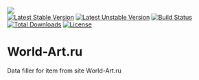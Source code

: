 <img src="http://www.world-art.ru/img/logo.gif" /><br />
[![Latest Stable Version](https://poser.pugx.org/anime-db/world-art-filler-bundle/v/stable.png)](https://packagist.org/packages/anime-db/world-art-filler-bundle)
[![Latest Unstable Version](https://poser.pugx.org/anime-db/world-art-filler-bundle/v/unstable.png)](https://packagist.org/packages/anime-db/world-art-filler-bundle)
[![Build Status](https://travis-ci.org/anime-db/world-art-filler-bundle.png)](https://travis-ci.org/anime-db/world-art-filler-bundle)
[![Total Downloads](https://poser.pugx.org/anime-db/world-art-filler-bundle/downloads.png)](https://packagist.org/packages/anime-db/world-art-filler-bundle)
[![License](https://poser.pugx.org/anime-db/world-art-filler-bundle/license.png)](https://packagist.org/packages/anime-db/world-art-filler-bundle)

# World-Art.ru #

Data filler for item from site World-Art.ru
